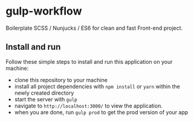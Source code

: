 # gulp-workflow

Boilerplate SCSS / Nunjucks / ES6 for clean and fast Front-end project.

## Install and run
Follow these simple steps to install and run this application on your machine:

* clone this repository to your machine
* install all project dependencies with `npm install` or `yarn` within the newly created directory
* start the server with `gulp` 
* navigate to `http://localhost:3000/` to view the application.
* when you are done, run `gulp prod` to get the prod version of your app
